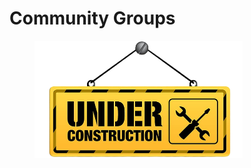 # Community Groups

<figure><img src="../.gitbook/assets/architectural-engineering-home-construction-new-york-city-artframe-royalty-free-under-construction-removebg-preview.png" alt="" width="333"><figcaption></figcaption></figure>
